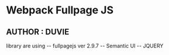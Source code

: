 # Webpack Fullpage JS
## AUTHOR : DUVIE

library are using
-- fullpagejs ver 2.9.7
-- Semantic UI
-- JQUERY